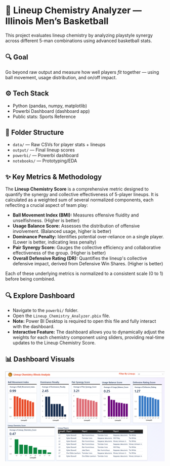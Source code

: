# 🏀 Lineup Chemistry Analyzer — Illinois Men’s Basketball

This project evaluates lineup chemistry by analyzing playstyle synergy across different 5-man combinations using advanced basketball stats.

## 🔍 Goal
Go beyond raw output and measure how well players *fit* together — using ball movement, usage distribution, and on/off impact.

## ⚙️ Tech Stack
- Python (pandas, numpy, matplotlib)
- Powerbi Dashboard (dashboard app)
- Public stats: Sports Reference

## 📁 Folder Structure
- `data/` — Raw CSVs for player stats + lineups
- `output/` — Final lineup scores
- `powerbi/` — Powerbi dashboard
- `notebooks/` — Prototyping/EDA

## ✨ Key Metrics & Methodology

The **Lineup Chemistry Score** is a comprehensive metric designed to quantify the synergy and collective effectiveness of 5-player lineups. It is calculated as a weighted sum of several normalized components, each reflecting a crucial aspect of team play:

* **Ball Movement Index (BMI):** Measures offensive fluidity and unselfishness. (Higher is better)
* **Usage Balance Score:** Assesses the distribution of offensive involvement. (Balanced usage, higher is better)
* **Dominance Penalty:** Identifies potential over-reliance on a single player. (Lower is better, indicating less penalty)
* **Pair Synergy Score:** Gauges the collective efficiency and collaborative effectiveness of the group. (Higher is better)
* **Overall Defensive Rating (DR):** Quantifies the lineup's collective defensive impact, derived from Defensive Win Shares. (Higher is better)

Each of these underlying metrics is normalized to a consistent scale (0 to 1) before being combined.

## 🔍 Explore Dashboard
* Navigate to the `powerbi/` folder.
* Open the `Lineup_Chemistry_Analyzer.pbix` file.
* **Note:** Power BI Desktop is required to open this file and fully interact with the dashboard.
* **Interactive Feature:** The dashboard allows you to dynamically adjust the weights for each chemistry component using sliders, providing real-time updates to the Lineup Chemistry Score.

## 📊 Dashboard Visuals
![Dashboard Main View](screenshots/dashboard_main.png)
